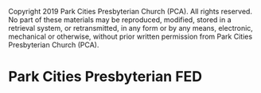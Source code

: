 Copyright 2019 Park Cities Presbyterian Church (PCA). All rights reserved. No part of these materials may be reproduced, modified, stored in a retrieval system, or retransmitted, in any form or by any means, electronic, mechanical or otherwise, without prior written permission from Park Cities Presbyterian Church (PCA).

# Park Cities Presbyterian FED
